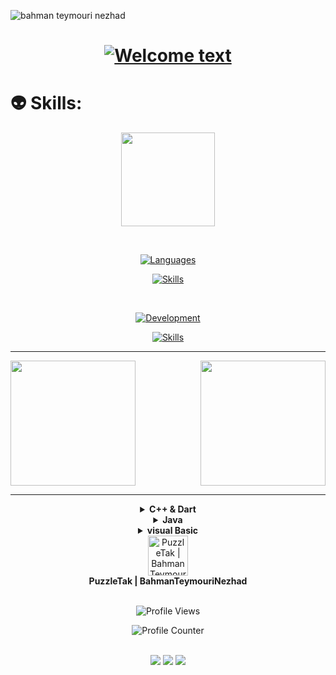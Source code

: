 <!-- <p align="center">
<img alt="PRs Welcome" src="https://img.shields.io/badge/PRs-welcome-1abedb.svg?style=flat&logo=github">
<img alt="Github Viewers" src="https://visitor-badge.glitch.me/badge?page_id=benymaxparsa.benymaxparsa">
<img alt="Open Source Love" src="https://img.shields.io/badge/Open%20Source-%E2%99%A1-purple">
</p> -->

![bahman teymouri nezhad](https://github.com/PuzzleTakX/PuzzleTakX/blob/main/covers.png?raw=true)

<div align="center">
  <h1>
    <a href="https://github.com/PuzzleTakx/PuzzleTakx">
      <img alt="Welcome text"
        src="https://readme-typing-svg.herokuapp.com?font=Fira+Code&weight=500&size=40&pause=1000&color=6855D3&center=true&vCenter=true&width=500&height=70&lines=Hi%2C+I'm+PuzzleTak%F0%9F%91%8B">
    </a>
  </h1>
</div>

# :alien: Skills:

<div align="center">
  <p align="center">
    <img src="https://media.giphy.com/media/QssGEmpkyEOhBCb7e1/giphy.gif" width="150">
  </p>
</div>

<br>

<div align="center">
  <p align="center">
    <a href="https://github.com/kebasyaty">
      <img alt="Languages" src="https://img.shields.io/badge/Languages:-6855D3">
    </a>
  </p>
</div>

<div align="center">
  <p align="center">
    <a href="https://github.com/PuzzleTakX?tab=repositories">
      <img alt="Skills" src="https://skillicons.dev/icons?i=dart,kotlin,java,cpp">
    </a>
  </p>
</div>

<br>

<div align="center">
  <p align="center">
    <a href="https://github.com/PuzzleTakX">
      <img alt="Development" src="https://img.shields.io/badge/Development:-6855D3">
    </a>
  </p>
</div>

<div align="center">
  <p align="center">
    <a href="https://github.com/PuzzleTakX?tab=repositories">
      <img alt="Skills" src="https://skillicons.dev/icons?i=flutter,vscode,androidstudio" />
    </a>
  </p>
  <p align="center">
    <div>

***

<div style="display: flex; justify-content: space-between;">
  <!-- GitHub stats -->
  <a href="https://github.com/PuzzleTakX">
    <img height="200" src="https://github-readme-stats.vercel.app/api?username=PuzzleTakX&theme=github_dark" />
  </a>
  
  <!-- Top programming languages -->
  <a href="https://github.com/PuzzleTakX">
    <img height="200" src="https://github-readme-stats.vercel.app/api/top-langs?username=PuzzleTakX&layout=compact&langs_count=8&card_width=320&theme=github_dark" />
  </a>
</div>


***
<details><summary><b>C++ & Dart</b></summary>
<p>
  
|Name|Version|Description|
| :---------------- | :----------------: | :---------------- |
| [flutter_stepindicator](https://github.com/PuzzleTakX/flutter_stepindicator)|0.1.7| FlutterStepIndicator is a versatile Flutter widget designed for creating step indicators to visualize multi-step processes. It offers extensive customization options and features to enhance the user experience.|
| [puzzletak_neon_widget](https://github.com/PuzzleTakX/puzzletak_neon_widget)|1.0.5| A Neon widget for Flutter: With this widget, you can bring all your text to life with neon animations for flutter|
| [NavigationView](https://github.com/PuzzleTakX/navigation_view)|1.0.6| NavigationView is a Flutter package that provides a navigation component with customizable colors and icons.|
| [RingSizerView](https://github.com/PuzzleTakX/ring_size_view)|1.0.9| A Flutter package that provides a custom widget for calculating and displaying ring sizes.|

</p></details>

<details><summary><b>Java</b></summary>
<p>
  
|Name|Version|Description|
| :---------------- | :----------------: | :---------------- |
| [PuzzleTak_AudioWaveSeekBar](https://github.com/PuzzleTakX/PuzzleTak_AudioWaveSeekBar)|1.0.0| PuzzleTak_AudioWaveSeekBar a libray for android and basic4android|

</p></details>

<details><summary><b>visual Basic</b></summary>
<p>
  
|Name|Version|Description|
| :---------------- | :----------------: | :---------------- |
| [Loading](https://github.com/PuzzleTakX/Loading)|1.0.0| Loading library for basic4android custom class|
| [PuzzleTak AudioPlayer](https://github.com/PuzzleTakX/PuzzleTak_AudioPlayer)|1.0.0| Audio Playback Library with Visualizer library for basic4android custom class|

</p></details>

<img width=0 height=0 src="https://komarev.com/ghpvc/?username=PuzzleTakX&color=1C4768" />
<div align="left">
  <div align="center">
   <img width="64" alt="PuzzleTak | BahmanTeymouriNezhad" src="https://github.com/PuzzleTakX/PuzzleTakX/blob/main/logo.png?raw=true">
    <br>
    <b>PuzzleTak | BahmanTeymouriNezhad</b>
    <br>
     <br>
    <p align="center">
  <img src="https://komarev.com/ghpvc/?username=PuzzleTakX&label=Profile%20views&color=00cd00&style=for-the-badge"
    alt="Profile Views">
</p>
    <p align="center">
  <img alt="Profile Counter" src="https://profile-counter.glitch.me/PuzzleTakX/count.svg">
</p>
    <br>
    <a href="https://www.instagram.com/puzzletak/"><img src="https://img.shields.io/static/v1?label=Instagram&message=%3E&color=F74262&logo=Instagram&flat-square&logoColor=white&labelColor=F74262"></a>
    <a href="https://t.me/puzzletak/"><img src="https://img.shields.io/static/v1?label=Telegram&message=%3E&color=0084C6&logo=Telegram&flat-square&logoColor=white&labelColor=0084C6"></a>
    <a href="mailto:puzzletakx@gmail.com"><img src="https://img.shields.io/static/v1?label=Email&message=%3E&color=C5211F&logo=gmail&flat-square&logoColor=white&labelColor=C5211F"></a>
  </div>
</div>
